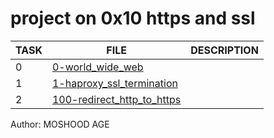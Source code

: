 # project on 0x10 https and ssl

| TASK | FILE                                                       | DESCRIPTION |
| ---- | ---------------------------------------------------------- | ----------- |
| 0    | [0-world_wide_web](./0-world_wide_web)                     |             |
| 1    | [1-haproxy_ssl_termination](./1-haproxy_ssl_termination)   |             |
| 2    | [100-redirect_http_to_https](./100-redirect_http_to_https) |             |

Author: MOSHOOD AGE
